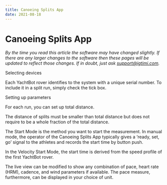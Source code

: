 ```yaml
---
title: Canoeing Splits App
date: 2021-08-18
---
```


# Canoeing Splits App

_By the time you read this article the software may have changed slightly. If there are any larger changes to the software then these pages will be updated to reflect those changes. If in doubt, just ask support@igtimi.com._

Selecting devices

Each YachtBot rover identifies to the system with a unique serial number. To include it in a split run, simply check the tick box.

Setting up parameters

For each run, you can set up total distance.

The distance of splits must be smaller than total distance but does not require to be a whole fraction of the total distance.

The Start Mode is the method you want to start the measurement. In manual mode, the operator of the Canoeing Splits App typically gives a ‘ready, set, go’ signal to the athletes and records the start time by button push.

In the Velocity Start Mode, the start time is derived from the speed profile of the first YachtBot rover.

The live view can be modified to show any combination of pace, heart rate (HRM), cadence, and wind parameters if available. The pace measure, furthermore, can be displayed in your choice of unit.
